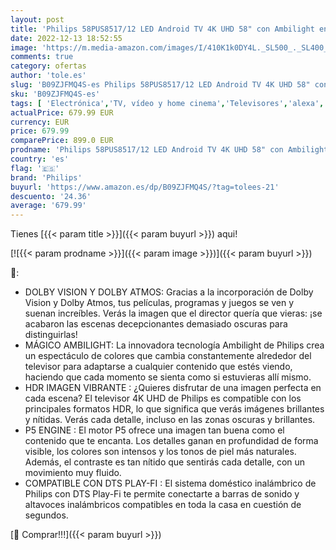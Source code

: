 ```yaml
---
layout: post
title: 'Philips 58PUS8517/12 LED Android TV 4K UHD 58" con Ambilight en 3 Lados  Principales formatos HDR compatibles  P5 Picture Engine  Compatible con Google Assistance y Alexa  2022'
date: 2022-12-13 18:52:55
image: 'https://m.media-amazon.com/images/I/410K1k0DY4L._SL500_._SL400_.jpg'
comments: true
category: ofertas
author: 'tole.es'
slug: 'B09ZJFMQ4S-es Philips 58PUS8517/12 LED Android TV 4K UHD 58" con...'
sku: 'B09ZJFMQ4S-es'
tags: [ 'Electrónica','TV, vídeo y home cinema','Televisores','alexa','philips','🇪🇸', ]
actualPrice: 679.99 EUR
currency: EUR
price: 679.99
comparePrice: 899.0 EUR
prodname: 'Philips 58PUS8517/12 LED Android TV 4K UHD 58" con Ambilight en 3 Lados  Principales formatos HDR compatibles  P5 Picture Engine  Compatible con Google Assistance y Alexa  2022'
country: 'es'
flag: '🇪🇸'
brand: 'Philips'
buyurl: 'https://www.amazon.es/dp/B09ZJFMQ4S/?tag=tolees-21'
descuento: '24.36'
average: '679.99'
---
```


Tienes [{{< param title >}}]({{< param buyurl >}}) aqui!

[![{{< param prodname >}}]({{< param image >}})]({{< param buyurl >}})

🔎:

- DOLBY VISION Y DOLBY ATMOS: Gracias a la incorporación de Dolby Vision y Dolby Atmos, tus películas, programas y juegos se ven y suenan increíbles. Verás la imagen que el director quería que vieras: ¡se acabaron las escenas decepcionantes demasiado oscuras para distinguirlas!
- MÁGICO AMBILIGHT: La innovadora tecnología Ambilight de Philips crea un espectáculo de colores que cambia constantemente alrededor del televisor para adaptarse a cualquier contenido que estés viendo, haciendo que cada momento se sienta como si estuvieras allí mismo.
- HDR IMAGEN VIBRANTE : ¿Quieres disfrutar de una imagen perfecta en cada escena? El televisor 4K UHD de Philips es compatible con los principales formatos HDR, lo que significa que verás imágenes brillantes y nítidas. Verás cada detalle, incluso en las zonas oscuras y brillantes.
- P5 ENGINE : El motor P5 ofrece una imagen tan buena como el contenido que te encanta. Los detalles ganan en profundidad de forma visible, los colores son intensos y los tonos de piel más naturales. Además, el contraste es tan nítido que sentirás cada detalle, con un movimiento muy fluido.
- COMPATIBLE CON DTS PLAY-FI : El sistema doméstico inalámbrico de Philips con DTS Play-Fi te permite conectarte a barras de sonido y altavoces inalámbricos compatibles en toda la casa en cuestión de segundos.

[🛒 Comprar!!!]({{< param buyurl >}})
